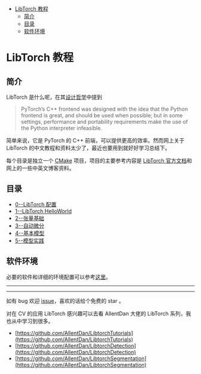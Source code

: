 - [LibTorch 教程](#libtorch-教程)
  - [简介](#简介)
  - [目录](#目录)
  - [软件环境](#软件环境)


#  LibTorch 教程 

## 简介

LibTorch 是什么呢，在其[设计哲学](https://pytorch.org/cppdocs/frontend.html#philosophy)中提到

> PyTorch’s C++ frontend was designed with the idea that the Python frontend is great, and should be used when possible; but in some settings, performance and portability requirements make the use of the Python interpreter infeasible. 

简单来说，它是 PyTorch 的 C++ 前端，可以提供更高的效率。然而网上关于 LibTorch 的中文教程和资料太少了，最近也要用到就好好学习总结下。


每个目录是独立一个 [CMake](https://cmake.org/) 项目，项目的主要参考内容是 [LibTorch 官方文档](https://pytorch.org/cppdocs/)和网上的一些中英文博客资料。


## 目录
* [0--LibTorch 配置](./chap0/)
* [1--LibTorch HelloWorld](./chap1/)
* [2--张量基础](./chap2/)
* [3--自动微分](./chap3/)
* [4--基本模型](./chap4/)
* [5--模型实践](./chap5/)


## 软件环境

必要的软件和详细的环境配置可以参考[这里](./chap0/)。


----------------
----------------

如有 bug 欢迎 [issue](https://github.com/clearhanhui/LearnLibTorch/issues)，喜欢的话给个免费的 star 。

对在 CV 的应用 LibTorch 感兴趣可以去看 AllentDan 大佬的 LibTorch 系列，我也从中学习到很多。
* [https://github.com/AllentDan/LibtorchTutorials](https://github.com/AllentDan/LibtorchTutorials)
* [https://github.com/AllentDan/LibtorchDetection](https://github.com/AllentDan/LibtorchDetection)
* [https://github.com/AllentDan/LibtorchSegmentation](https://github.com/AllentDan/LibtorchSegmentation)

